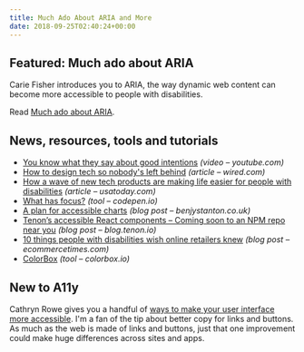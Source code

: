 ```yaml
---
title: Much Ado About ARIA and More
date: 2018-09-25T02:40:24+00:00
---
```


## Featured: Much ado about ARIA

Carie Fisher introduces you to ARIA, the way dynamic web content can become more accessible to people with disabilities.

Read [Much ado about ARIA](https://www.deque.com/blog/much-ado-about-aria/).

## News, resources, tools and tutorials

- [You know what they say about good intentions](https://www.youtube.com/watch?v=3y-EdNNkcsM) *(video – youtube.com)*
- [How to design tech so nobody's left behind](https://www.wired.com/story/wired25-satya-nadella-jenny-lay-flurrie-tech-mindful-design/) *(article – wired.com)*
- [How a wave of new tech products are making life easier for people with disabilities](https://www.usatoday.com/story/tech/columnist/baig/2018/09/10/technology-improves-people-disabilities-firms-respond-moral-legal-demands/835232002/) *(article – usatoday.com)*
- [What has focus?](https://codepen.io/svinkle/pen/WgYRxq) *(tool – codepen.io)*
- [A plan for accessible charts](https://www.benjystanton.co.uk/blog/a-plan-for-accessible-charts/) *(blog post – benjystanton.co.uk)*
- [Tenon’s accessible React components – Coming soon to an NPM repo near you](https://blog.tenon.io/tenons-accessible-react-components-coming-soon-to-an-npm-repo-near-you/) *(blog post – blog.tenon.io)*
- [10 things people with disabilities wish online retailers knew](https://www.ecommercetimes.com/story/85578.html) *(blog post – ecommercetimes.com)*
- [ColorBox](https://www.colorbox.io/) *(tool – colorbox.io)*

## New to A11y

Cathryn Rowe gives you a handful of [ways to make your user interface more accessible](https://uxplanet.org/5-easy-ways-to-make-your-ui-more-accessible-34a10522ae99). I'm a fan of the tip about better copy for links and buttons. As much as the web is made of links and buttons, just that one improvement could make huge differences across sites and apps.

